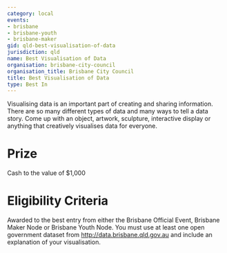 ```yaml
---
category: local
events:
- brisbane
- brisbane-youth
- brisbane-maker
gid: qld-best-visualisation-of-data
jurisdiction: qld
name: Best Visualisation of Data
organisation: brisbane-city-council
organisation_title: Brisbane City Council
title: Best Visualisation of Data
type: Best In
---
```


Visualising data is an important part of creating and sharing information. There are so many different types of data and many ways to tell a data story. Come up with an object, artwork, sculpture, interactive display or anything that creatively visualises data for everyone.

# Prize
Cash to the value of $1,000

# Eligibility Criteria
Awarded to the best entry from either the Brisbane Official Event, Brisbane Maker Node or Brisbane Youth Node. You must use at least one open government dataset from http://data.brisbane.qld.gov.au and include an explanation of your visualisation.